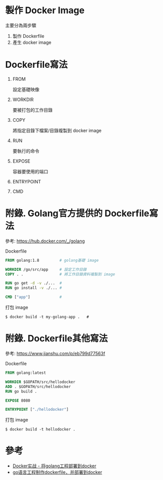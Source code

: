 # 製作 Docker Image

主要分為兩步驟
1. 製作 Dockerfile
2. 產生 docker image

# Dockerfile寫法

1. FROM 

    設定基礎映像

2. WORKDIR 

    要被打包的工作目錄

3. COPY

    將指定目錄下檔案/目錄複製到 docker image

4. RUN 

    要執行的命令

5. EXPOSE 
    
    容器要使用的端口

6. ENTRYPOINT 

7. CMD

# 附錄. Golang官方提供的 Dockerfile寫法
參考: https://hub.docker.com/_/golang

Dockerfile
```Dockerfile
FROM golang:1.8         # golang基礎 image

WORKDIR /go/src/app     # 設定工作目錄
COPY . .                # 將工作目錄資料複製到 image

RUN go get -d -v ./...  # 
RUN go install -v ./... # 

CMD ["app"]             # 
```

打包 image
```shell 
$ docker build -t my-golang-app .   #
```

# 附錄. Dockerfile其他寫法
參考: https://www.jianshu.com/p/eb799d77563f

Dockerfile
```Dockerfile
FROM golang:latest

WORKDIR $GOPATH/src/hellodocker
ADD . $GOPATH/src/hellodocker
RUN go build .

EXPOSE 8080

ENTRYPOINT ["./hellodocker"]
```

打包 image
```shell 
$ docker build -t hellodocker .
```

# 參考
- [Docker实战 - 将golang工程部署到docker](https://www.jianshu.com/p/eb799d77563f)
- [go语言工程制作dockerfile，并部署到docker](https://blog.csdn.net/niyuelin1990/article/details/79035728)